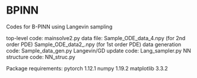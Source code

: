 # BPINN
Codes for B-PINN using Langevin sampling 

top-level code: mainsolve2.py
data file: Sample_ODE_data_4.npy (for 2nd order PDE)
           Sample_ODE_data2_.npy (for 1st order PDE)
data generation code: Sample_data_gen.py
Langevin/GD update code: Lang_sampler.py
NN structure code: NN_struc.py

Package requirements:
pytorch 1.12.1
numpy 1.19.2
matplotlib 3.3.2

